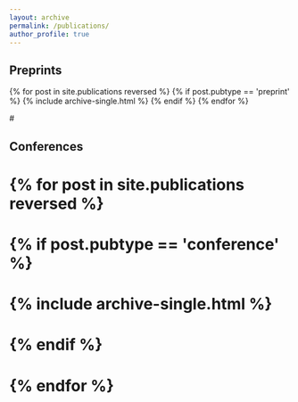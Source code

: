 ```yaml
---
layout: archive
permalink: /publications/
author_profile: true
---
```


<h2>Preprints</h2>
  {% for post in site.publications reversed %} 
    {% if post.pubtype == 'preprint' %} 
      {% include archive-single.html %} 
    {% endif %}
  {% endfor %}

#<h2>Conferences</h2>
#  {% for post in site.publications reversed %} 
#    {% if post.pubtype == 'conference' %} 
#      {% include archive-single.html %} 
#    {% endif %}
#  {% endfor %}
